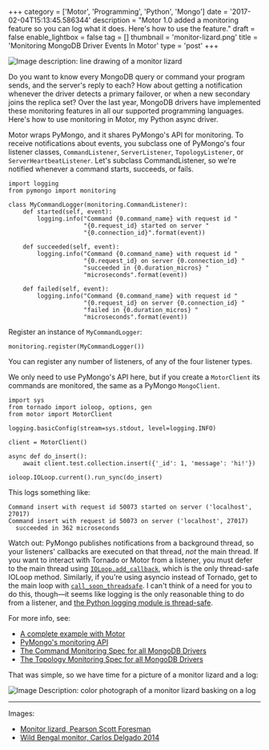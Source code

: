 +++
category = ['Motor', 'Programming', 'Python', 'Mongo']
date = '2017-02-04T15:13:45.586344'
description = "Motor 1.0 added a monitoring feature so you can log what it does. Here's how to use the feature."
draft = false
enable_lightbox = false
tag = []
thumbnail = 'monitor-lizard.png'
title = 'Monitoring MongoDB Driver Events In Motor'
type = 'post'
+++

![Image description: line drawing of a monitor lizard](monitor-lizard.png)

Do you want to know every MongoDB query or command your program sends, and the server's reply to each? How about getting a notification whenever the driver detects a primary failover, or when a new secondary joins the replica set? Over the last year, MongoDB drivers have implemented these monitoring features in all our supported programming languages. Here's how to use monitoring in Motor, my Python async driver.

Motor wraps PyMongo, and it shares PyMongo's API for monitoring. To receive notifications about events, you subclass one of PyMongo's four listener classes, ``CommandListener``, ``ServerListener``, ``TopologyListener``, or ``ServerHeartbeatListener``. Let's subclass CommandListener, so we're notified whenever a command starts, succeeds, or fails.

```py3
import logging
from pymongo import monitoring

class MyCommandLogger(monitoring.CommandListener):
    def started(self, event):
        logging.info("Command {0.command_name} with request id "
                     "{0.request_id} started on server "
                     "{0.connection_id}".format(event))

    def succeeded(self, event):
        logging.info("Command {0.command_name} with request id "
                     "{0.request_id} on server {0.connection_id} "
                     "succeeded in {0.duration_micros} "
                     "microseconds".format(event))

    def failed(self, event):
        logging.info("Command {0.command_name} with request id "
                     "{0.request_id} on server {0.connection_id} "
                     "failed in {0.duration_micros} "
                     "microseconds".format(event))
```

Register an instance of ``MyCommandLogger``:

```py3
monitoring.register(MyCommandLogger())
```

You can register any number of listeners, of any of the four listener types.

We only need to use PyMongo's API here, but if you create a ``MotorClient`` its commands are monitored, the same as a PyMongo ``MongoClient``.

```py3
import sys
from tornado import ioloop, options, gen
from motor import MotorClient

logging.basicConfig(stream=sys.stdout, level=logging.INFO)

client = MotorClient()

async def do_insert():
    await client.test.collection.insert({'_id': 1, 'message': 'hi!'})

ioloop.IOLoop.current().run_sync(do_insert)
```

This logs something like:

```text
Command insert with request id 50073 started on server ('localhost', 27017)
Command insert with request id 50073 on server ('localhost', 27017) 
  succeeded in 362 microseconds
```

Watch out: PyMongo publishes notifications from a background thread, so your listeners' callbacks are executed on that thread, *not* the main thread. If you want to interact with Tornado or Motor from a listener, you must defer to the main thread using [``IOLoop.add_callback``](http://www.tornadoweb.org/en/latest/ioloop.html#tornado.ioloop.IOLoop.add_callback), which is the only thread-safe IOLoop method. Similarly, if you're using asyncio instead of Tornado, get to the main loop with [``call_soon_threadsafe``](https://docs.python.org/3/library/asyncio-eventloop.html#asyncio.AbstractEventLoop.call_soon_threadsafe). I can't think of a need for you to do this, though&mdash;it seems like logging is the only reasonable thing to do from a listener, and [the Python logging module is thread-safe](https://docs.python.org/3/library/logging.html#thread-safety).

For more info, see:

* [A complete example with Motor](https://gist.github.com/ajdavis/86e1cb6dfcbf8b29fb44362cf48021cd)
* [PyMongo's monitoring API](http://api.mongodb.com/python/current/api/pymongo/monitoring.html)
* [The Command Monitoring Spec for all MongoDB Drivers](https://github.com/mongodb/specifications/blob/master/source/command-monitoring/command-monitoring.rst)
* [The Topology Monitoring Spec for all MongoDB Drivers](https://github.com/mongodb/specifications/blob/master/source/server-discovery-and-monitoring/server-discovery-and-monitoring-monitoring.rst)

That was simple, so we have time for a picture of a monitor lizard and a log:

![Image Description: color photograph of a monitor lizard basking on a log](varanus-bengalensis.jpg)

***

Images:

* [Monitor lizard, Pearson Scott Foresman](https://commons.wikimedia.org/wiki/File:Monitor_Lizard_(PSF).png)
* [Wild Bengal monitor, Carlos Delgado 2014](https://commons.wikimedia.org/wiki/File:Varanus_bengalensis_-_02.jpg)
